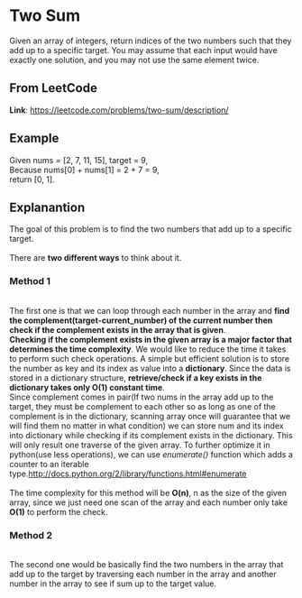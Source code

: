 # Two Sum
Given an array of integers, return indices of the two numbers such that they add up to a specific target.
You may assume that each input would have exactly one solution, and you may not use the same element twice.

## From LeetCode
**Link**: https://leetcode.com/problems/two-sum/description/


## Example
Given nums = [2, 7, 11, 15], target = 9,
<br />Because nums[0] + nums[1] = 2 + 7 = 9,
<br />return [0, 1].

## Explanantion
The goal of this problem is to find the two numbers that add up to a specific target.
<br />
<br />There are **two different ways** to think about it.
<br />
### Method 1
<br />The first one is that we can loop through each number in the array and **find the complement(target-current_number) of the current number then check if the complement exists in the array that is given**. 
<br />**Checking if the complement exists in the given array is a major factor that determines the time complexity**. We would like to reduce the time it takes to perform such check operations. A simple but efficient solution is to store the number as key and its index as value into a **dictionary**. Since the data is stored in a dictionary structure, **retrieve/check if a key exists in the dictionary takes only O(1) constant time**. 
<br />Since complement comes in pair(If two nums in the array add up to the target, they must be complement to each other so as long as one of the complement is in the dictionary, scanning array once will guarantee that we will find them no matter in what condition) we can store num and its index into dictionary while checking if its complement exists in the dictionary. This will only result one traverse of the given array. To further optimize it in python(use less operations), we can use  *enumerate()* function which adds a counter to an iterable type.http://docs.python.org/2/library/functions.html#enumerate 
<br />
<br />The time complexity for this method will be **O(n)**, n as the size of the given array, since we just need one scan of the array and each number only take **O(1)** to perform the check.

### Method 2
<br />The second one would be basically find the two numbers in the array that add up to the target by traversing each number in the array and another number in the array to see if sum up to the target value.
<br />

